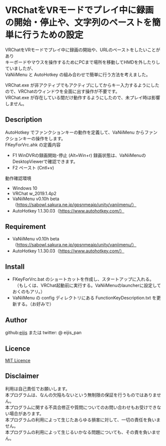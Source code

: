 VRChatをVRモードでプレイ中に録画の開始・停止や、文字列のペーストを簡単に行うための設定<br>
====

VRChatをVRモードでプレイ中に録画の開始や、URLのペーストをしたいことがあり<br>
キーボードやマウスを操作するためにPCまで場所を移動してHMDを外したりしていましたが、<br>
VaNiiMenu と AutoHotkey の組み合わせで簡単に行う方法を考えました。<br>

VRChat.exe が非アクティブでもアクティブにしてからキー入力するようにしたので、VRChatのウィンドウを全面に出す操作が不要です。<br>
VRChat.exe が存在している間だけ動作するようにしたので、未プレイ時は影響しません。<br>

## Description

AutoHotkey でファンクションキーの動作を定義して、VaNiiMenu からファンクションキーの操作をします。<br>
FKeyForVrc.ahk の定義内容
- F1 WinDVRの録画開始･停止 (Alt+Win+r) 録画状態は、VaNiiMenuのDesktopViewerで確認できます。
- F2 ペースト (Cntl+v)

動作確認環境
- Windows 10
- VRChat w_2019.1.4p2
- VaNiiMenu v0.10h beta（https://sabowl.sakura.ne.jp/gpsnmeajp/unity/vaniimenu/）
- AutoHotkey 1.1.30.03（https://www.autohotkey.com/）

## Requirement

- VaNiiMenu v0.10h beta（https://sabowl.sakura.ne.jp/gpsnmeajp/unity/vaniimenu/）
- AutoHotkey 1.1.30.03（https://www.autohotkey.com/）

## Install

- FKeyForVrc.bat のショートカットを作成し、スタートアップに入れる。
　（もしくは、VRChat起動前に実行する。VaNiiMenuのlauncherに設定しておくのもアリ。）
- VaNiiMenu の config ディレクトリにある FunctionKeyDescription.txt を更新する。（お好みで）

## Author

github:[eijis](https://github.com/eijis-pan)  または twitter: @ eijis_pan

## Licence

[MIT Licence](https://github.com/eijis-pan/AutoHotKey_Setting_For_VRChat_With_VaNiiMenu/LICENCE.txt) 

## Disclaimer

利用は自己責任でお願いします。<br>
本プログラムは、なんの欠陥もないという無制限の保証を行うものではありません。<br>
本プログラムに関する不具合修正や質問についてのお問い合わせもお受けできない場合があります。<br>
本プログラムの利用によって生じたあらゆる損害に対して、一切の責任を負いません。<br>
本プログラムの利用によって生じるいかなる問題についても、その責を負いません。
